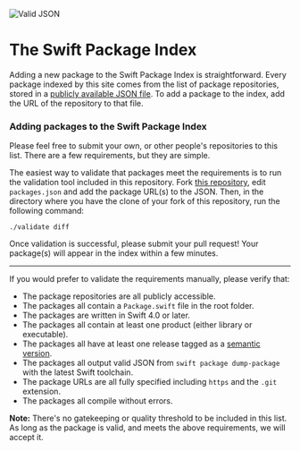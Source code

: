![Valid JSON](https://github.com/SwiftPackageIndex/PackageList/workflows/Valid%20JSON/badge.svg)

# The Swift Package Index

Adding a new package to the Swift Package Index is straightforward. Every package indexed by this site comes from the list of package repositories, stored in a [publicly available JSON file](https://github.com/SwiftPackageIndex/PackageList/blob/main/packages.json). To add a package to the index, add the URL of the repository to that file.

### Adding packages to the Swift Package Index

Please feel free to submit your own, or other people's repositories to this list. There are a few requirements, but they are simple.

The easiest way to validate that packages meet the requirements is to run the validation tool included in this repository. Fork [this repository](https://github.com/SwiftPackageIndex/PackageList/), edit `packages.json` and add the package URL(s) to the JSON. Then, in the directory where you have the clone of your fork of this repository, run the following command:

```shell
./validate diff
```

Once validation is successful, please submit your pull request! Your package(s) will appear in the index within a few minutes.

---

If you would prefer to validate the requirements manually, please verify that:

* The package repositories are all publicly accessible.
* The packages all contain a `Package.swift` file in the root folder.
* The packages are written in Swift 4.0 or later.
* The packages all contain at least one product (either library or executable).
* The packages all have at least one release tagged as a [semantic version](https://semver.org/).
* The packages all output valid JSON from `swift package dump-package` with the latest Swift toolchain.
* The package URLs are all fully specified including `https` and the `.git` extension.
* The packages all compile without errors.

**Note:** There's no gatekeeping or quality threshold to be included in this list. As long as the package is valid, and meets the above requirements, we will accept it.
